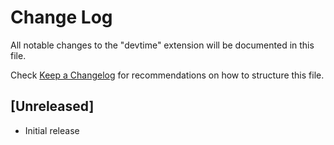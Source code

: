# Change Log

All notable changes to the "devtime" extension will be documented in this file.

Check [Keep a Changelog](http://keepachangelog.com/) for recommendations on how to structure this file.

## [Unreleased]

- Initial release